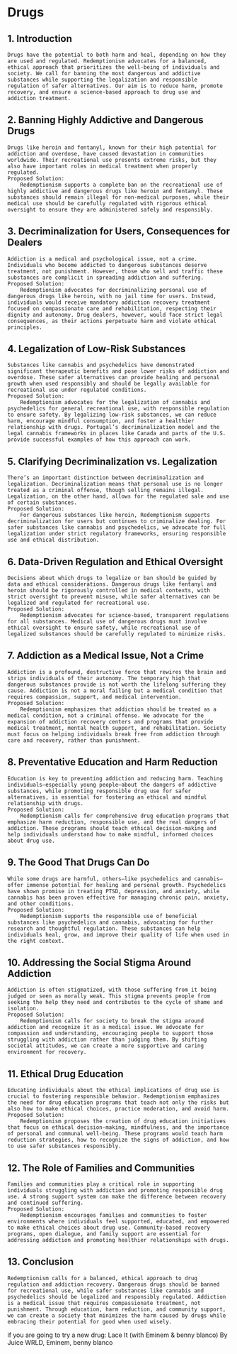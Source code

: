 # Drugs

## 1. Introduction

    Drugs have the potential to both harm and heal, depending on how they are used and regulated. Redemptionism advocates for a balanced, ethical approach that prioritizes the well-being of individuals and society. We call for banning the most dangerous and addictive substances while supporting the legalization and responsible regulation of safer alternatives. Our aim is to reduce harm, promote recovery, and ensure a science-based approach to drug use and addiction treatment.

## 2. Banning Highly Addictive and Dangerous Drugs

    Drugs like heroin and fentanyl, known for their high potential for addiction and overdose, have caused devastation in communities worldwide. Their recreational use presents extreme risks, but they also have important roles in medical treatment when properly regulated.
    Proposed Solution:
        Redemptionism supports a complete ban on the recreational use of highly addictive and dangerous drugs like heroin and fentanyl. These substances should remain illegal for non-medical purposes, while their medical use should be carefully regulated with rigorous ethical oversight to ensure they are administered safely and responsibly.

## 3. Decriminalization for Users, Consequences for Dealers

    Addiction is a medical and psychological issue, not a crime. Individuals who become addicted to dangerous substances deserve treatment, not punishment. However, those who sell and traffic these substances are complicit in spreading addiction and suffering.
    Proposed Solution:
        Redemptionism advocates for decriminalizing personal use of dangerous drugs like heroin, with no jail time for users. Instead, individuals would receive mandatory addiction recovery treatment focused on compassionate care and rehabilitation, respecting their dignity and autonomy. Drug dealers, however, would face strict legal consequences, as their actions perpetuate harm and violate ethical principles.

## 4. Legalization of Low-Risk Substances

    Substances like cannabis and psychedelics have demonstrated significant therapeutic benefits and pose lower risks of addiction and overdose. These safer alternatives can provide healing and personal growth when used responsibly and should be legally available for recreational use under regulated conditions.
    Proposed Solution:
        Redemptionism advocates for the legalization of cannabis and psychedelics for general recreational use, with responsible regulation to ensure safety. By legalizing low-risk substances, we can reduce harm, encourage mindful consumption, and foster a healthier relationship with drugs. Portugal’s decriminalization model and the legal cannabis frameworks in places like Canada and parts of the U.S. provide successful examples of how this approach can work.

## 5. Clarifying Decriminalization vs. Legalization

    There’s an important distinction between decriminalization and legalization. Decriminalization means that personal use is no longer treated as a criminal offense, though selling remains illegal. Legalization, on the other hand, allows for the regulated sale and use of certain substances.
    Proposed Solution:
        For dangerous substances like heroin, Redemptionism supports decriminalization for users but continues to criminalize dealing. For safer substances like cannabis and psychedelics, we advocate for full legalization under strict regulatory frameworks, ensuring responsible use and ethical distribution.

## 6. Data-Driven Regulation and Ethical Oversight

    Decisions about which drugs to legalize or ban should be guided by data and ethical considerations. Dangerous drugs like fentanyl and heroin should be rigorously controlled in medical contexts, with strict oversight to prevent misuse, while safer alternatives can be legalized and regulated for recreational use.
    Proposed Solution:
        Redemptionism advocates for science-based, transparent regulations for all substances. Medical use of dangerous drugs must involve ethical oversight to ensure safety, while recreational use of legalized substances should be carefully regulated to minimize risks.

## 7. Addiction as a Medical Issue, Not a Crime

    Addiction is a profound, destructive force that rewires the brain and strips individuals of their autonomy. The temporary high that dangerous substances provide is not worth the lifelong suffering they cause. Addiction is not a moral failing but a medical condition that requires compassion, support, and medical intervention.
    Proposed Solution:
        Redemptionism emphasizes that addiction should be treated as a medical condition, not a criminal offense. We advocate for the expansion of addiction recovery centers and programs that provide medical treatment, mental health support, and rehabilitation. Society must focus on helping individuals break free from addiction through care and recovery, rather than punishment.

## 8. Preventative Education and Harm Reduction

    Education is key to preventing addiction and reducing harm. Teaching individuals—especially young people—about the dangers of addictive substances, while promoting responsible drug use for safer alternatives, is essential for fostering an ethical and mindful relationship with drugs.
    Proposed Solution:
        Redemptionism calls for comprehensive drug education programs that emphasize harm reduction, responsible use, and the real dangers of addiction. These programs should teach ethical decision-making and help individuals understand how to make mindful, informed choices about drug use.

## 9. The Good That Drugs Can Do

    While some drugs are harmful, others—like psychedelics and cannabis—offer immense potential for healing and personal growth. Psychedelics have shown promise in treating PTSD, depression, and anxiety, while cannabis has been proven effective for managing chronic pain, anxiety, and other conditions.
    Proposed Solution:
        Redemptionism supports the responsible use of beneficial substances like psychedelics and cannabis, advocating for further research and thoughtful regulation. These substances can help individuals heal, grow, and improve their quality of life when used in the right context.

## 10. Addressing the Social Stigma Around Addiction

    Addiction is often stigmatized, with those suffering from it being judged or seen as morally weak. This stigma prevents people from seeking the help they need and contributes to the cycle of shame and isolation.
    Proposed Solution:
        Redemptionism calls for society to break the stigma around addiction and recognize it as a medical issue. We advocate for compassion and understanding, encouraging people to support those struggling with addiction rather than judging them. By shifting societal attitudes, we can create a more supportive and caring environment for recovery.

## 11. Ethical Drug Education

    Educating individuals about the ethical implications of drug use is crucial to fostering responsible behavior. Redemptionism emphasizes the need for drug education programs that teach not only the risks but also how to make ethical choices, practice moderation, and avoid harm.
    Proposed Solution:
        Redemptionism proposes the creation of drug education initiatives that focus on ethical decision-making, mindfulness, and the importance of personal and communal well-being. These programs would teach harm reduction strategies, how to recognize the signs of addiction, and how to use safer substances responsibly.

## 12. The Role of Families and Communities

    Families and communities play a critical role in supporting individuals struggling with addiction and promoting responsible drug use. A strong support system can make the difference between recovery and continued suffering.
    Proposed Solution:
        Redemptionism encourages families and communities to foster environments where individuals feel supported, educated, and empowered to make ethical choices about drug use. Community-based recovery programs, open dialogue, and family support are essential for addressing addiction and promoting healthier relationships with drugs.

## 13. Conclusion

    Redemptionism calls for a balanced, ethical approach to drug regulation and addiction recovery. Dangerous drugs should be banned for recreational use, while safer substances like cannabis and psychedelics should be legalized and responsibly regulated. Addiction is a medical issue that requires compassionate treatment, not punishment. Through education, harm reduction, and community support, we can create a society that minimizes the harm caused by drugs while embracing their potential for good when used wisely.


if you are going to try a new drug:
Lace It (with Eminem & benny blanco) By Juice WRLD, Eminem, benny blanco

